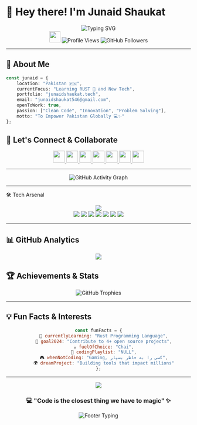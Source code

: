 # 👋 Hey there! I'm Junaid Shaukat

<div align="center">
  <img src="https://readme-typing-svg.herokuapp.com?font=Fira+Code&size=32&duration=2800&pause=2000&color=A9FEF7&center=true&vCenter=true&width=940&lines=Full+Stack+Developer;Software+Engineer;Open+Source+Enthusiast;Problem+Solver;Always+Learning+New+Things!" alt="Typing SVG" />
</div>

<div align="center">
  <img src="https://user-images.githubusercontent.com/18350557/176309783-0785949b-9127-417c-8b55-ab5a4333674e.gif" width="30px"/>
  <img src="https://komarev.com/ghpvc/?username=Junaid-Shaukat&label=Profile%20views&color=0e75b6&style=flat" alt="Profile Views" />
  <img src="https://img.shields.io/github/followers/junaiddshaukat?label=Followers&style=social" alt="GitHub Followers" />
</div>

---

## 🚀 About Me

```typescript
const junaid = {
    location: "Pakistan 🇵🇰",
    currentFocus: "Learning RUST 🦀 and New Tech",
    portfolio: "junaidshaukat.tech",
    email: "junaidshaukat546@gmail.com",
    openToWork: true,
    passion: ["Clean Code", "Innovation", "Problem Solving"],
    motto: "To Empower Pakistan Globally 💻✨"
};
```
## 🤝 Let's Connect & Collaborate

<div align="center">
  
<p> <a href="https://www.github.com/junaiddshaukat" target="_blank" rel="noreferrer"> <picture> <source media="(prefers-color-scheme: dark)" srcset="https://raw.githubusercontent.com/danielcranney/readme-generator/main/public/icons/socials/github-dark.svg" /> <source media="(prefers-color-scheme: light)" srcset="https://raw.githubusercontent.com/danielcranney/readme-generator/main/public/icons/socials/github.svg" /> <img src="https://raw.githubusercontent.com/danielcranney/readme-generator/main/public/icons/socials/github.svg" width="32" height="32" /> </picture> </a> <a href="http://www.instagram.com/junaiddshaukat" target="_blank" rel="noreferrer"> <picture> <source media="(prefers-color-scheme: dark)" srcset="https://raw.githubusercontent.com/danielcranney/readme-generator/main/public/icons/socials/instagram-dark.svg" /> <source media="(prefers-color-scheme: light)" srcset="https://raw.githubusercontent.com/danielcranney/readme-generator/main/public/icons/socials/instagram.svg" /> <img src="https://raw.githubusercontent.com/danielcranney/readme-generator/main/public/icons/socials/instagram.svg" width="32" height="32" /> </picture> </a> <a href="https://www.linkedin.com/in/junaiddshaukat" target="_blank" rel="noreferrer"> <picture> <source media="(prefers-color-scheme: dark)" srcset="https://raw.githubusercontent.com/danielcranney/readme-generator/main/public/icons/socials/linkedin-dark.svg" /> <source media="(prefers-color-scheme: light)" srcset="https://raw.githubusercontent.com/danielcranney/readme-generator/main/public/icons/socials/linkedin.svg" /> <img src="https://raw.githubusercontent.com/danielcranney/readme-generator/main/public/icons/socials/linkedin.svg" width="32" height="32" /> </picture> </a> <a href="http://www.medium.com/junaiddshaukat" target="_blank" rel="noreferrer"> <picture> <source media="(prefers-color-scheme: dark)" srcset="https://raw.githubusercontent.com/danielcranney/readme-generator/main/public/icons/socials/medium-dark.svg" /> <source media="(prefers-color-scheme: light)" srcset="https://raw.githubusercontent.com/danielcranney/readme-generator/main/public/icons/socials/medium.svg" /> <img src="https://raw.githubusercontent.com/danielcranney/readme-generator/main/public/icons/socials/medium.svg" width="32" height="32" /> </picture> </a> <a href="https://www.x.com/junaiddshaukat" target="_blank" rel="noreferrer"> <picture> <source media="(prefers-color-scheme: dark)" srcset="https://raw.githubusercontent.com/danielcranney/readme-generator/main/public/icons/socials/twitter-dark.svg" /> <source media="(prefers-color-scheme: light)" srcset="https://raw.githubusercontent.com/danielcranney/readme-generator/main/public/icons/socials/twitter.svg" /> <img src="https://raw.githubusercontent.com/danielcranney/readme-generator/main/public/icons/socials/twitter.svg" width="32" height="32" /> </picture> </a> <a href="https://www.youtube.com/@junaiddshaukat" target="_blank" rel="noreferrer"> <picture> <source media="(prefers-color-scheme: dark)" srcset="https://raw.githubusercontent.com/danielcranney/readme-generator/main/public/icons/socials/youtube-dark.svg" /> <source media="(prefers-color-scheme: light)" srcset="https://raw.githubusercontent.com/danielcranney/readme-generator/main/public/icons/socials/youtube.svg" /> <img src="https://raw.githubusercontent.com/danielcranney/readme-generator/main/public/icons/socials/youtube.svg" width="32" height="32" /> </picture> </a> <a href="https://www.threads.net/@junaiddshaukat" target="_blank" rel="noreferrer"> <picture> <source media="(prefers-color-scheme: dark)" srcset="https://raw.githubusercontent.com/danielcranney/readme-generator/main/public/icons/socials/threads-dark.svg" /> <source media="(prefers-color-scheme: light)" srcset="https://raw.githubusercontent.com/danielcranney/readme-generator/main/public/icons/socials/threads.svg" /> <img src="https://raw.githubusercontent.com/danielcranney/readme-generator/main/public/icons/socials/threads.svg" width="32" height="32" /> </picture> </a></p>

</div>

---
<div align="center">
  <img src="https://github-readme-activity-graph.vercel.app/graph?username=junaiddshaukat&bg_color=0d1117&color=58a6ff&line=58a6ff&point=f0f6fc&area=true&hide_border=true" alt="GitHub Activity Graph"/>
</div>

---
🛠️ Tech Arsenal
<div align="center">
  <img src="https://skillicons.dev/icons?i=js,ts,react,nextjs,html,css,sass,tailwind,bootstrap,nodejs,express,graphql,mongodb,postgres,firebase,git,vscode,docker,aws,gcp,figma,linux,rust,mysql&perline=12" /><br/>
  <img src="https://img.shields.io/badge/Qwik-AC7EF4?style=for-the-badge&logo=qwik&logoColor=white" />
  <img src="https://img.shields.io/badge/Vendure-6366F1?style=for-the-badge&logo=v&logoColor=white" />
  <img src="https://img.shields.io/badge/LangChain-1C3C3C?style=for-the-badge&logo=langchain&logoColor=white" />
  <img src="https://img.shields.io/badge/Bolt.new-FF6B6B?style=for-the-badge&logo=bolt&logoColor=white" />
  <img src="https://img.shields.io/badge/Lovable.dev-FF69B4?style=for-the-badge&logo=heart&logoColor=white" />
  <img src="https://img.shields.io/badge/Cursor_AI-000000?style=for-the-badge&logo=cursor&logoColor=white" />
  <img src="https://img.shields.io/badge/Replit_AI-667881?style=for-the-badge&logo=replit&logoColor=white" />
</div>


---

## 📊 GitHub Analytics

<div align="center">
  <img src="https://github-readme-streak-stats.herokuapp.com/?user=junaiddshaukat&stroke=ffffff&background=0d1117&ring=58a6ff&fire=58a6ff&currStreakNum=ffffff&currStreakLabel=58a6ff&sideNums=ffffff&sideLabels=ffffff&dates=ffffff&hide_border=true" />
</div>


## 🏆 Achievements & Stats

<div align="center">
  <img src="https://github-profile-trophy.vercel.app/?username=junaiddshaukat&theme=tokyonight&no-frame=true&no-bg=true&row=1&column=7" alt="GitHub Trophies"/>
</div>

---

## 💡 Fun Facts & Interests

<div align="center">

```javascript
const funFacts = {
    🌱 currentlyLearning: "Rust Programming Language",
    🎯 goal2024: "Contribute to 4+ open source projects",
    ☕ fuelOfChoice: "Chai",
    🎵 codingPlaylist: "NULL",
    🎮 whenNotCoding: "Gaming, کسی را به خاطر بسپار",
    🌍 dreamProject: "Building tools that impact millions"
};
```

</div>

---

<div align="center">
  <img src="https://capsule-render.vercel.app/api?type=waving&color=gradient&height=100&section=footer&animation=fadeIn" />
  
  ### 💻 "Code is the closest thing we have to magic" ✨
  
  <img src="https://readme-typing-svg.herokuapp.com?font=Fira+Code&size=18&duration=3000&pause=1000&color=58A6FF&center=true&vCenter=true&width=500&lines=Thanks+for+visiting!;Let's+build+something+amazing+together!;Open+to+new+opportunities!" alt="Footer Typing"/>
  
</div>

